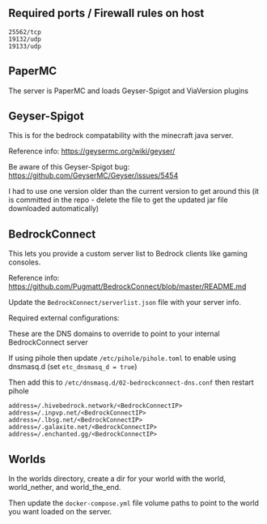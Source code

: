 
## Required ports / Firewall rules on host

```
25562/tcp
19132/udp
19133/udp
```

## PaperMC

The server is PaperMC and loads Geyser-Spigot and ViaVersion plugins


## Geyser-Spigot

This is for the bedrock compatability with the minecraft java server.

Reference info: https://geysermc.org/wiki/geyser/

Be aware of this Geyser-Spigot bug:
https://github.com/GeyserMC/Geyser/issues/5454

I had to use one version older than the current version to get around this (it is committed in the repo - delete the file to get the updated jar file downloaded automatically)


## BedrockConnect

This lets you provide a custom server list to Bedrock clients like gaming consoles.

Reference info: https://github.com/Pugmatt/BedrockConnect/blob/master/README.md

Update the `BedrockConnect/serverlist.json` file with your server info.


Required external configurations:

These are the DNS domains to override to point to your internal BedrockConnect server

If using pihole then update `/etc/pihole/pihole.toml` to enable using dnsmasq.d (set `etc_dnsmasq_d = true`)

Then add this to `/etc/dnsmasq.d/02-bedrockconnect-dns.conf` then restart pihole

```
address=/.hivebedrock.network/<BedrockConnectIP>
address=/.inpvp.net/<BedrockConnectIP>
address=/.lbsg.net/<BedrockConnectIP>
address=/.galaxite.net/<BedrockConnectIP>
address=/.enchanted.gg/<BedrockConnectIP>
```

## Worlds

In the worlds directory, create a dir for your world with the world, world_nether, and world_the_end.

Then update the `docker-compose.yml` file volume paths to point to the world you want loaded on the server.

